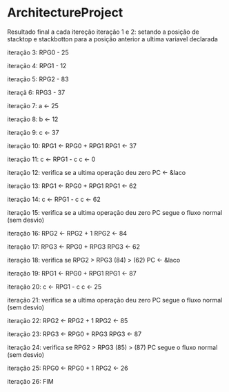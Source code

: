 # ArchitectureProject

Resultado final a cada itereção
iteração 1 e 2:
  setando a posição de stacktop e stackbotton para a posição anterior a ultima variavel declarada

iteração 3:
  RPG0 - 25

iteração 4:
  RPG1 - 12

iteração 5:
  RPG2 - 83

iteraçã 6: 
  RPG3 - 37

iteração 7:
  a <- 25

iteração 8:
  b <- 12

iteração 9:
  c <- 37

iteração 10:
  RPG1 <- RPG0 + RPG1
  RPG1 <- 37

iteração 11:
  c <- RPG1 - c
  c <- 0

iteração 12:
  verifica se a ultima operação deu zero
  PC <- &laco

iteração 13:
  RPG1 <- RPG0 + RPG1
  RPG1 <- 62

iteração 14:
  c <- RPG1 - c
  c <- 62

iteração 15:
  verifica se a ultima operação deu zero
  PC segue o fluxo normal (sem desvio)

iteração 16:
  RPG2 <- RPG2 + 1
  RPG2 <- 84

iteração 17:
  RPG3 <- RPG0 + RPG3
  RPG3 <- 62

iteração 18:
  verifica se RPG2 > RPG3
              (84) > (62)
  PC <- &laco

iteração 19:
  RPG1 <- RPG0 + RPG1
  RPG1 <- 87

iteração 20:
  c <- RPG1 - c
  c <- 25

iteração 21:
  verifica se a ultima operação deu zero
  PC segue o fluxo normal (sem desvio)

iteração 22:
  RPG2 <- RPG2 + 1
  RPG2 <- 85

iteração 23:
  RPG3 <- RPG0 + RPG3
  RPG3 <- 87

iteração 24:
  verifica se RPG2 > RPG3
              (85) > (87)
  PC segue o fluxo normal (sem desvio)

iteração 25:
  RPG0 <- RPG0 + 1
  RPG2 <- 26

iteração 26:
  FIM
